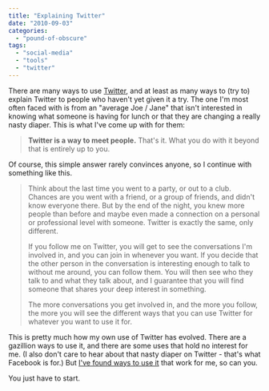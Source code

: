 ```yaml
---
title: "Explaining Twitter"
date: "2010-09-03"
categories: 
  - "pound-of-obscure"
tags: 
  - "social-media"
  - "tools"
  - "twitter"
---
```


There are many ways to use [Twitter](http://twitter.com), and at least as many ways to (try to) explain Twitter to people who haven't yet given it a try. The one I'm most often faced with is from an "average Joe / Jane" that isn't interested in knowing what someone is having for lunch or that they are changing a really nasty diaper. This is what I've come up with for them:

> **Twitter is a way to meet people.** That's it. What you do with it beyond that is entirely up to you.

Of course, this simple answer rarely convinces anyone, so I continue with something like this.

> Think about the last time you went to a party, or out to a club. Chances are you went with a friend, or a group of friends, and didn't know everyone there. But by the end of the night, you knew more people than before and maybe even made a connection on a personal or professional level with someone. Twitter is exactly the same, only different.
> 
> If you follow me on Twitter, you will get to see the conversations I'm involved in, and you can join in whenever you want. If you decide that the other person in the conversation is interesting enough to talk to without me around, you can follow them. You will then see who they talk to and what they talk about, and I guarantee that you will find someone that shares your deep interest in something.
> 
> The more conversations you get involved in, and the more you follow, the more you will see the different ways that you can use Twitter for whatever you want to use it for.

This is pretty much how my own use of Twitter has evolved. There are a gazillion ways to use it, and there are some uses that hold no interest for me. (I also don't care to hear about that nasty diaper on Twitter - that's what Facebook is for.) But [I've found ways to use it](http://twitter.com/gbrettmiller) that work for me, so can you.

You just have to start.
